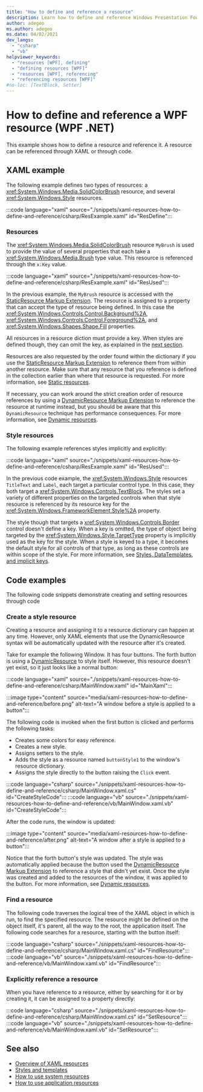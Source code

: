 ```yaml
---
title: "How to define and reference a resource"
description: Learn how to define and reference Windows Presentation Foundation (WPF) resources through XAML and code.
author: adegeo
ms.author: adegeo
ms.date: 04/02/2021
dev_langs:
  - "csharp"
  - "vb"
helpviewer_keywords:
  - "resources [WPF], defining"
  - "defining resources [WPF]"
  - "resources [WPF], referencing"
  - "referencing resources [WPF]"
#no-loc: [TextBlock, Setter]
---
```


# How to define and reference a WPF resource (WPF .NET)

This example shows how to define a resource and reference it. A resource can be referenced through XAML or through code.

## XAML example

The following example defines two types of resources: a <xref:System.Windows.Media.SolidColorBrush> resource, and several <xref:System.Windows.Style> resources.

:::code language="xaml" source="./snippets/xaml-resources-how-to-define-and-reference/csharp/ResExample.xaml" id="ResDefine":::

### Resources

The <xref:System.Windows.Media.SolidColorBrush> resource `MyBrush` is used to provide the value of several properties that each take a <xref:System.Windows.Media.Brush> type value. This resource is referenced through the `x:Key` value.

:::code language="xaml" source="./snippets/xaml-resources-how-to-define-and-reference/csharp/ResExample.xaml" id="ResUsed":::

In the previous example, the `MyBrush` resource is accessed with the [StaticResource Markup Extension](../../../framework/wpf/advanced/staticresource-markup-extension.md). The resource is assigned to a property that can accept the type of resource being defined. In this case the <xref:System.Windows.Controls.Control.Background%2A>, <xref:System.Windows.Controls.Control.Foreground%2A>, and <xref:System.Windows.Shapes.Shape.Fill> properties.

All resources in a resource diction must provide a key. When styles are defined though, they can omit the key, as explained in the [next section](#style-resources).

Resources are also requested by the order found within the dictionary if you use the [StaticResource Markup Extension](../../../framework/wpf/advanced/staticresource-markup-extension.md) to reference them from within another resource. Make sure that any resource that you reference is defined in the collection earlier than where that resource is requested. For more information, see [Static resources](xaml-resources-overview.md#static-resources).

If necessary, you can work around the strict creation order of resource references by using a [DynamicResource Markup Extension](../../../framework/wpf/advanced/dynamicresource-markup-extension.md) to reference the resource at runtime instead, but you should be aware that this `DynamicResource` technique has performance consequences. For more information, see [Dynamic resources](xaml-resources-overview.md#dynamic-resources).

### Style resources

The following example references styles implicitly and explicitly:

:::code language="xaml" source="./snippets/xaml-resources-how-to-define-and-reference/csharp/ResExample.xaml" id="ResUsed":::

In the previous code example, the <xref:System.Windows.Style> resources `TitleText` and `Label`, each target a particular control type. In this case, they both target a <xref:System.Windows.Controls.TextBlock>. The styles set a variety of different properties on the targeted controls when that style resource is referenced by its resource key for the <xref:System.Windows.FrameworkElement.Style%2A> property.

The style though that targets a <xref:System.Windows.Controls.Border> control doesn't define a key. When a key is omitted, the type of object being targeted by the <xref:System.Windows.Style.TargetType> property is implicitly used as the key for the style. When a style is keyed to a type, it becomes the default style for all controls of that type, as long as these controls are within scope of the style. For more information, see [Styles, DataTemplates, and implicit keys](xaml-resources-overview.md#styles-datatemplates-and-implicit-keys).

## Code examples

The following code snippets demonstrate creating and setting resources through code

### Create a style resource

Creating a resource and assigning it to a resource dictionary can happen at any time. However, only XAML elements that use the DynamicResource syntax will be automatically updated with the resource after it's created.

Take for example the following Window. It has four buttons. The forth button is using a [DynamicResource](xaml-resources-overview.md#dynamic-resources) to style itself. However, this resource doesn't yet exist, so it just looks like a normal button:

:::code language="xaml" source="./snippets/xaml-resources-how-to-define-and-reference/csharp/MainWindow.xaml" id="MainXaml":::

:::image type="content" source="media/xaml-resources-how-to-define-and-reference/before.png" alt-text="A window before a style is applied to a button":::

The following code is invoked when the first button is clicked and performs the following tasks:

- Creates some colors for easy reference.
- Creates a new style.
- Assigns setters to the style.
- Adds the style as a resource named `buttonStyle1` to the window's resource dictionary.
- Assigns the style directly to the button raising the `Click` event.

:::code language="csharp" source="./snippets/xaml-resources-how-to-define-and-reference/csharp/MainWindow.xaml.cs" id="CreateStyleCode":::
:::code language="vb" source="./snippets/xaml-resources-how-to-define-and-reference/vb/MainWindow.xaml.vb" id="CreateStyleCode":::

After the code runs, the window is updated:

:::image type="content" source="media/xaml-resources-how-to-define-and-reference/after.png" alt-text="A window after a style is applied to a button":::

Notice that the forth button's style was updated. The style was automatically applied because the button used the [DynamicResource Markup Extension](../../../framework/wpf/advanced/dynamicresource-markup-extension.md) to reference a style that didn't yet exist. Once the style was created and added to the resources of the window, it was applied to the button. For more information, see [Dynamic resources](xaml-resources-overview.md#dynamic-resources).

### Find a resource

The following code traverses the logical tree of the XAML object in which is run, to find the specified resource. The resource might be defined on the object itself, it's parent, all the way to the root, the application itself. The following code searches for a resource, starting with the button itself:

:::code language="csharp" source="./snippets/xaml-resources-how-to-define-and-reference/csharp/MainWindow.xaml.cs" id="FindResource":::
:::code language="vb" source="./snippets/xaml-resources-how-to-define-and-reference/vb/MainWindow.xaml.vb" id="FindResource":::

### Explicitly reference a resource

When you have reference to a resource, either by searching for it or by creating it, it can be assigned to a property directly:

:::code language="csharp" source="./snippets/xaml-resources-how-to-define-and-reference/csharp/MainWindow.xaml.cs" id="SetResource":::
:::code language="vb" source="./snippets/xaml-resources-how-to-define-and-reference/vb/MainWindow.xaml.vb" id="SetResource":::

## See also

- [Overview of XAML resources](xaml-resources-overview.md)
- [Styles and templates](../controls/styles-templates-overview.md)
- [How to use system resources](xaml-resources-how-to-use-system.md)
- [How to use application resources](xaml-resources-how-to-use-application.md)
